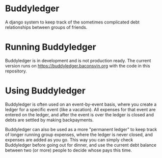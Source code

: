 Buddyledger
===========
A django system to keep track of the sometimes complicated debt relationships between groups of friends.


Running Buddyledger
===================
Buddyledger is in development and is not production ready. The current version runs on https://buddyledger.baconsvin.org with the code in this repository.


Using Buddyledger
=================
Buddyledger is often used on an event-by-event basis, where you create a ledger for a specific event (like a vacation). All expenses for that event are entered on the ledger, and after the event is over the ledger is closed and debts are settled by making backpayments.

Buddyledger can also be used as a more "permanent ledger" to keep track of longer running group expenses, where the ledger is never closed, and expenses are added as you go. This way you can simply check Buddyledger before going out for dinner, and use the current debt balance between two (or more) people to decide whose pays this time.
